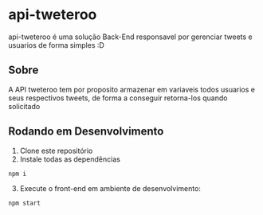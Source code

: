 # api-tweteroo

api-tweteroo é uma solução Back-End responsavel por gerenciar tweets e usuarios de forma simples
:D

## Sobre

A API tweteroo tem por proposito armazenar em variaveis todos usuarios e seus respectivos tweets, de forma a conseguir retorna-los quando solicitado

## Rodando em Desenvolvimento

1. Clone este repositório
2. Instale todas as dependências

```bash
npm i
```

3. Execute o front-end em ambiente de desenvolvimento:

```bash
npm start
```